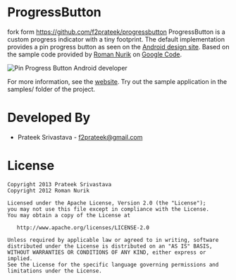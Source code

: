 ProgressButton
==============
fork form https://github.com/f2prateek/progressbutton
ProgressButton is a custom progress indicator with a tiny footprint.
The default implementation provides a pin progress button as seen on the [Android design site][1].
Based on the sample code provided by [Roman Nurik][2] on [Google Code][3].

![Pin Progress Button Android developer][4]

For more information, see the [website][5].
Try out the sample application in the samples/ folder of the project.

Developed By
============

* Prateek Srivastava - <f2prateek@gmail.com>


License
=======

    Copyright 2013 Prateek Srivastava
    Copyright 2012 Roman Nurik

    Licensed under the Apache License, Version 2.0 (the "License");
    you may not use this file except in compliance with the License.
    You may obtain a copy of the License at

       http://www.apache.org/licenses/LICENSE-2.0

    Unless required by applicable law or agreed to in writing, software
    distributed under the License is distributed on an "AS IS" BASIS,
    WITHOUT WARRANTIES OR CONDITIONS OF ANY KIND, either express or implied.
    See the License for the specific language governing permissions and
    limitations under the License.


[1]: https://developer.android.com/design/building-blocks/progress.html#custom-indicators
[2]: https://plus.google.com/+RomanNurik/posts/TbCkqQN4AEk
[3]: https://code.google.com/p/romannurik-code/source/browse/misc/pinprogress
[4]: https://developer.android.com/design/media/progress_activity_custom.png
[5]: http://f2prateek.com/progressbutton/
